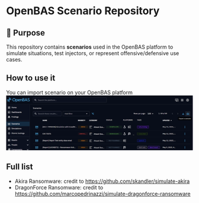 # OpenBAS Scenario Repository

## 🎯 Purpose

This repository contains **scenarios** used in the OpenBAS platform to simulate situations, test injectors, or represent
offensive/defensive use cases.

## How to use it

You can import scenario on your OpenBAS platform
![scenario-import](./scenarios/assets/scenario-import.png)

## Full list

- Akira Ransomware: credit to https://github.com/skandler/simulate-akira
- DragonForce Ransomware: credit to https://github.com/marcopedrinazzi/simulate-dragonforce-ransomware

